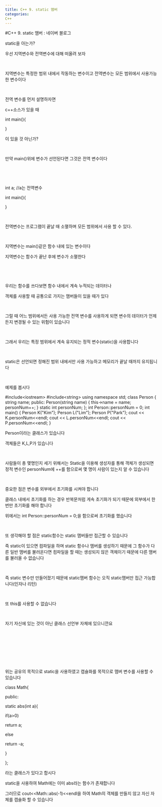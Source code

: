 ```yaml
---
title: C++ 9. static 맴버
categories:
C++
---
```

#C++ 9. static 맴버 : 네이버 블로그
<div class="wrap_rabbit pcol2 _param(1) _postViewArea221726408742" id="post-view221726408742">
<!-- Rabbit HTML --><div class="se-viewer se-theme-default" lang="ko-KR">
<!-- SE_DOC_HEADER_END -->
<div class="se-main-container">
<div class="se-component se-text se-l-default" id="SE-d19e16cf-a3d4-46a0-911b-71ae7f272c1a">
<div class="se-component-content">
<div class="se-section se-section-text se-l-default">
<div class="se-module se-module-text"><!-- SE-TEXT { --><p class="se-text-paragraph se-text-paragraph-align-" id="SE-66fc8a7d-643f-4049-8863-2ab54a631972" style=""><span class="se-fs- se-ff-" id="SE-8051912a-5a1d-4d08-b956-1d17b83111f1" style="">static을 아는가?</span></p><!-- } SE-TEXT --><!-- SE-TEXT { --><p class="se-text-paragraph se-text-paragraph-align-" id="SE-c7999aab-1f47-45a8-9846-7c785c2f5118" style=""><span class="se-fs- se-ff-" id="SE-dac7d2f9-45e5-4608-9cce-871d6533bb59" style="">우선 지역변수와 전역변수에 대해 떠올려 보자</span></p><!-- } SE-TEXT --><!-- SE-TEXT { --><p class="se-text-paragraph se-text-paragraph-align-" id="SE-8f6deea4-b4a5-467b-923a-6d3918bdcb62" style=""><span class="se-fs- se-ff-" id="SE-7474cbe5-5a2d-4e08-859a-85f06c5fcde7" style="">​</span></p><!-- } SE-TEXT --><!-- SE-TEXT { --><p class="se-text-paragraph se-text-paragraph-align-" id="SE-e02687e7-8045-4423-b546-1a6c41979991" style=""><span class="se-fs- se-ff-" id="SE-8715a699-1c0e-49e1-a6a6-548f64807952" style="">지역변수는 특정한 범위 내에서 작동하는 변수이고 전역변수는 모든 범위에서 사용가능한 변수이다</span></p><!-- } SE-TEXT --><!-- SE-TEXT { --><p class="se-text-paragraph se-text-paragraph-align-" id="SE-b8a6783d-585f-4db5-bc1e-d909ce9fc6dc" style=""><span class="se-fs- se-ff-" id="SE-a08fa81a-d3cd-47b7-8553-abd18d9fe1fa" style="">​</span></p><!-- } SE-TEXT --><!-- SE-TEXT { --><p class="se-text-paragraph se-text-paragraph-align-" id="SE-39944455-6b70-430c-8b15-cd548b8a8b53" style=""><span class="se-fs- se-ff-" id="SE-97127a9a-02ba-4435-84a9-898c29689fcc" style="">전역 변수를 먼저 설명하자면</span></p><!-- } SE-TEXT --><!-- SE-TEXT { --><p class="se-text-paragraph se-text-paragraph-align-" id="SE-49db7877-2ead-4ea6-b627-7591944a8029" style=""><span class="se-fs- se-ff-" id="SE-5a7eb0f8-d03c-47f4-ab65-0a0d4d0ea7b0" style=""> c++소스가 있을 때</span></p><!-- } SE-TEXT --><!-- SE-TEXT { --><p class="se-text-paragraph se-text-paragraph-align-" id="SE-bf1c45c6-b0e3-490e-9797-9f7dda4091a3" style=""><span class="se-fs- se-ff-" id="SE-31aeb17a-fd2c-443b-8f99-fd74310a1fdf" style="">int main(){</span></p><!-- } SE-TEXT --><!-- SE-TEXT { --><p class="se-text-paragraph se-text-paragraph-align-" id="SE-6310f601-2663-437c-92fe-f13ad5d7ba2d" style=""><span class="se-fs- se-ff-" id="SE-627fa4e2-18ba-4849-8eba-329e5e744ea7" style="">}</span></p><!-- } SE-TEXT --><!-- SE-TEXT { --><p class="se-text-paragraph se-text-paragraph-align-" id="SE-75003296-100b-4aba-9747-7f3608b85715" style=""><span class="se-fs- se-ff-" id="SE-6a2c5542-6ed1-472c-a2e5-5074e4f65b4d" style="">이 있을 것 아닌가?</span></p><!-- } SE-TEXT --><!-- SE-TEXT { --><p class="se-text-paragraph se-text-paragraph-align-" id="SE-79693f40-27a3-4bee-9d43-e8098a12feb7" style=""><span class="se-fs- se-ff-" id="SE-a62b6a96-abe9-42bc-8b7d-a2a9200a8bc0" style="">​</span></p><!-- } SE-TEXT --><!-- SE-TEXT { --><p class="se-text-paragraph se-text-paragraph-align-" id="SE-b77f9772-b20e-4352-a300-7c6f97a61600" style=""><span class="se-fs- se-ff-" id="SE-9a599682-6eed-42ed-a70f-31e594be7020" style="">만약 main()위에 변수가 선언된다면 그것은 전역 변수이다</span></p><!-- } SE-TEXT --><!-- SE-TEXT { --><p class="se-text-paragraph se-text-paragraph-align-" id="SE-246ac2d5-cdd7-41a3-a8e4-627ec9ac450d" style=""><span class="se-fs- se-ff-" id="SE-30e1173f-75e8-4d1a-ad6b-689d46e19f6a" style="">​</span></p><!-- } SE-TEXT --><!-- SE-TEXT { --><p class="se-text-paragraph se-text-paragraph-align-" id="SE-79145f27-e047-45ad-96e3-c6e140c0613c" style=""><span class="se-fs- se-ff-" id="SE-84c9a0bb-7012-4402-bed8-2c578a8c4dda" style="">​</span></p><!-- } SE-TEXT --><!-- SE-TEXT { --><p class="se-text-paragraph se-text-paragraph-align-" id="SE-5bfdfe78-8c7d-4e16-a268-e659cfaddd51" style=""><span class="se-fs- se-ff-" id="SE-f7abf89c-5d1a-4566-8f5d-3d186933736f" style="">int a; //a는 전역변수</span></p><!-- } SE-TEXT --><!-- SE-TEXT { --><p class="se-text-paragraph se-text-paragraph-align-" id="SE-fefe9474-ca96-4e64-9e6d-9d6e33280860" style=""><span class="se-fs- se-ff-" id="SE-eb9affaf-7279-46d7-a795-db740f962cd8" style="">int main(){</span></p><!-- } SE-TEXT --><!-- SE-TEXT { --><p class="se-text-paragraph se-text-paragraph-align-" id="SE-a86c388e-a1f4-4f9a-b45b-a07777b6987b" style=""><span class="se-fs- se-ff-" id="SE-ae0a5f08-3f57-4f9b-86b4-4fc16f30e9de" style="">}</span></p><!-- } SE-TEXT --><!-- SE-TEXT { --><p class="se-text-paragraph se-text-paragraph-align-" id="SE-ad9afc25-f75d-4385-9d3b-27b283a8bc5e" style=""><span class="se-fs- se-ff-" id="SE-f756337c-ca71-477e-9444-769f07ac734f" style="">​</span></p><!-- } SE-TEXT --><!-- SE-TEXT { --><p class="se-text-paragraph se-text-paragraph-align-" id="SE-96881e8b-68c1-45b9-b2f7-91cc984646dc" style=""><span class="se-fs- se-ff-" id="SE-a8be0aff-e525-4325-8f04-74936da41a39" style="">전역변수는 프로그램이 끝날 때 소멸하며 모든 범위에서 사용 할 수 있다.</span></p><!-- } SE-TEXT --><!-- SE-TEXT { --><p class="se-text-paragraph se-text-paragraph-align-" id="SE-7bae2c48-0332-424c-a0e2-2da480b225e5" style=""><span class="se-fs- se-ff-" id="SE-a04a613d-b569-45b1-a651-8002c9d2b878" style="">​</span></p><!-- } SE-TEXT --><!-- SE-TEXT { --><p class="se-text-paragraph se-text-paragraph-align-" id="SE-ff5c414d-baff-423b-b8eb-05382ef806b3" style=""><span class="se-fs- se-ff-" id="SE-db5fa72f-fe6e-4ed8-ac9c-d98ded99dcca" style="">지역변수는 main()같은 함수 내에 있는 변수이다</span></p><!-- } SE-TEXT --><!-- SE-TEXT { --><p class="se-text-paragraph se-text-paragraph-align-" id="SE-8ae1d022-2900-42e4-8f9b-e75ac3c38da1" style=""><span class="se-fs- se-ff-" id="SE-125e882c-36b9-4866-bc75-76f8961cd425" style="">지역변수는 함수가 끝난 후에 변수가 소멸한다</span></p><!-- } SE-TEXT --><!-- SE-TEXT { --><p class="se-text-paragraph se-text-paragraph-align-" id="SE-5bb49688-8b39-40c4-8877-7631d7478e5f" style=""><span class="se-fs- se-ff-" id="SE-086790b5-1da5-4c3b-8c32-a23bbc628e82" style="">​</span></p><!-- } SE-TEXT --><!-- SE-TEXT { --><p class="se-text-paragraph se-text-paragraph-align-" id="SE-f7b9d428-556a-4c03-8c3c-b84c9be0cf33" style=""><span class="se-fs- se-ff-" id="SE-96e0b108-82a0-4bfe-86ae-a18a27a0e26a" style="">​</span></p><!-- } SE-TEXT --><!-- SE-TEXT { --><p class="se-text-paragraph se-text-paragraph-align-" id="SE-43a91f9c-d83b-4822-913e-a77159d862e4" style=""><span class="se-fs- se-ff-" id="SE-ccf5cd1b-bde9-4d61-a9f6-b86ab748fc07" style="">우리는 함수를 쓰다보면 함수 내에서 계속 누적되는 데이터나</span></p><!-- } SE-TEXT --><!-- SE-TEXT { --><p class="se-text-paragraph se-text-paragraph-align-" id="SE-53f4a0e6-072f-4fc2-b297-d9ab166f5fa0" style=""><span class="se-fs- se-ff-" id="SE-19540582-6e08-4f2c-8548-27cd8dcc3031" style="">객체를 사용할 때 공통으로 가지는 맴버들이 있을 때가 있다</span></p><!-- } SE-TEXT --><!-- SE-TEXT { --><p class="se-text-paragraph se-text-paragraph-align-" id="SE-dfb9b7bb-0c0d-408a-afba-a447306ab837" style=""><span class="se-fs- se-ff-" id="SE-c5a750b8-6fcb-427c-b62c-73ce25f90b97" style="">​</span></p><!-- } SE-TEXT --><!-- SE-TEXT { --><p class="se-text-paragraph se-text-paragraph-align-" id="SE-f0102f5b-fd98-45b4-9d52-fbb0b246d5fe" style=""><span class="se-fs- se-ff-" id="SE-1aa78ca8-59e8-4f8f-9f15-40d6c5a307bd" style="">그럴 때 어느 범위에서든 사용 가능한 전역 변수를 사용하게 되면 변수의 데이터가 언제든지 변경될 수 있는 위험이 있습니다</span></p><!-- } SE-TEXT --><!-- SE-TEXT { --><p class="se-text-paragraph se-text-paragraph-align-" id="SE-bb50485c-8124-4e86-ad09-780e0abea8c1" style=""><span class="se-fs- se-ff-" id="SE-10a6b2e2-29d5-428a-9df2-cc3fae2c33ab" style="">​</span></p><!-- } SE-TEXT --><!-- SE-TEXT { --><p class="se-text-paragraph se-text-paragraph-align-" id="SE-50c3b48b-b3cd-407a-806b-ac53c24d610a" style=""><span class="se-fs- se-ff-" id="SE-9149c239-d325-4841-a20d-b6cd8d02f3d3" style="">그래서 우리는 특정 범위에서 계속 유지되는 정적 변수(static)을 사용합니다</span></p><!-- } SE-TEXT --><!-- SE-TEXT { --><p class="se-text-paragraph se-text-paragraph-align-" id="SE-939ac10e-77e6-44a5-9f0f-1fc8ac894373" style=""><span class="se-fs- se-ff-" id="SE-a8fc728f-22a3-4ff0-8cee-db4aa323660a" style="">​</span></p><!-- } SE-TEXT --><!-- SE-TEXT { --><p class="se-text-paragraph se-text-paragraph-align-" id="SE-615a9798-8a63-4622-bc98-9ce810577d86" style=""><span class="se-fs- se-ff-" id="SE-916e6af9-8a06-4492-ac79-b679dc67a925" style="">static은 선언되면 정해진 범위 내에서만 사용 가능하고 메모리가 끝날 때까지 유지됩니다</span></p><!-- } SE-TEXT --><!-- SE-TEXT { --><p class="se-text-paragraph se-text-paragraph-align-" id="SE-8a71d64d-e2fd-492b-b040-96791ef0af6c" style=""><span class="se-fs- se-ff-" id="SE-87c4eedf-a5da-4fc2-a8db-baa70360b64f" style="">​</span></p><!-- } SE-TEXT --><!-- SE-TEXT { --><p class="se-text-paragraph se-text-paragraph-align-" id="SE-5d4d2281-ae15-45ef-bcee-2202dc3e3472" style=""><span class="se-fs- se-ff-" id="SE-1a05ca3b-a365-4039-bc21-10f1aa01f011" style="">예제를 봅시다</span></p><!-- } SE-TEXT --></div>
</div>
</div>
</div> <div class="se-component se-code se-l-default" id="SE-e8b5988b-98a0-410e-bcf9-62bd6beab451">
<div class="se-component-content">
<div class="se-section se-section-code se-l-default">
<div class="se-module se-module-code se-fs-fs13">
<div class="se-code-source">
<div class="__se_code_view language-javascript">#include&lt;iostream&gt;
#include&lt;string&gt;
using namespace std;
class Person {
	string name;
public:
	Person(string name) {
		this-&gt;name = name;
		personNum++;
	}
	static int personNum;
};
int Person::personNum = 0;
int main() {
	Person K("Kim");
	Person L("Lim");
	Person P("Park");
	cout &lt;&lt; K.personNum&lt;&lt;endl;
	cout &lt;&lt; L.personNum&lt;&lt;endl;
	cout &lt;&lt; P.personNum&lt;&lt;endl;
}</div>
</div>
</div>
</div>
</div>
<script class="__se_module_data" data-module='{"type":"v2_code", "id" : "SE-e8b5988b-98a0-410e-bcf9-62bd6beab451"}' type="text/data"></script>
</div> <div class="se-component se-text se-l-default" id="SE-36ed85e5-5d71-41ac-a44f-9c41d6582f78">
<div class="se-component-content">
<div class="se-section se-section-text se-l-default">
<div class="se-module se-module-text"><!-- SE-TEXT { --><p class="se-text-paragraph se-text-paragraph-align-" id="SE-0b39e6ee-5517-4e49-a90f-e8a4f7322a40" style=""><span class="se-fs- se-ff-" id="SE-c453b16e-d0b8-4cef-8347-9bce6064870a" style="">Person이라는 클래스가 있습니다</span></p><!-- } SE-TEXT --><!-- SE-TEXT { --><p class="se-text-paragraph se-text-paragraph-align-" id="SE-29ac25ad-a122-4767-bf2c-5a52159d9055" style=""><span class="se-fs- se-ff-" id="SE-f3812592-71dd-443c-80a6-7d3ad8bb5bd5" style="">객체들은 K,L,P가 있습니다</span></p><!-- } SE-TEXT --><!-- SE-TEXT { --><p class="se-text-paragraph se-text-paragraph-align-" id="SE-d3870ad2-982e-42f4-9a0c-3e8fba6ac93d" style=""><span class="se-fs- se-ff-" id="SE-6fa3d62e-fb0e-48e8-a92f-6047e7c936b7" style="">​</span></p><!-- } SE-TEXT --><!-- SE-TEXT { --><p class="se-text-paragraph se-text-paragraph-align-" id="SE-853543c4-f901-4a72-9e48-4dd751a4eaf5" style=""><span class="se-fs- se-ff-" id="SE-a7cc5e6e-6dea-4c42-91b1-bd4cfcf6cc4a" style="">사람들이 총 몇명인지 세기 위해서는 Static을 이용해 생성자를 통해 객체가 생성되면 정적 변수인 personNum에 ++를 함으로써 몇 명이 사람이 있는지 알 수 있습니다</span></p><!-- } SE-TEXT --><!-- SE-TEXT { --><p class="se-text-paragraph se-text-paragraph-align-" id="SE-cf02e0f2-9fdc-4cbc-8793-5bb3288e3be2" style=""><span class="se-fs- se-ff-" id="SE-16b7148e-3709-4028-9abf-463314ab4627" style="">​</span></p><!-- } SE-TEXT --><!-- SE-TEXT { --><p class="se-text-paragraph se-text-paragraph-align-" id="SE-3fe4232c-c15c-448e-ba14-e852834e16e7" style=""><span class="se-fs- se-ff-" id="SE-1c8cc90d-aa99-4e7f-aa64-2e3d12b0bccf" style="">중요한 점은 변수를 외부에서 초기화를 시켜야 합니다</span></p><!-- } SE-TEXT --><!-- SE-TEXT { --><p class="se-text-paragraph se-text-paragraph-align-" id="SE-d6ff007b-7478-48fd-b8a3-b3fc42f04539" style=""><span class="se-fs- se-ff-" id="SE-69ab1187-ca08-42e1-94b8-fc87ff40e58e" style="">클래스 내에서 초기화를 하는 경우 반복문처럼 게속 초기화가 되기 때문에 외부에서 한번만 초기화를 해야 합니다</span></p><!-- } SE-TEXT --><!-- SE-TEXT { --><p class="se-text-paragraph se-text-paragraph-align-" id="SE-be8e7376-abac-4984-8737-04f321ee1726" style=""><span class="se-fs- se-ff-" id="SE-fd72ccde-273f-4623-9ea5-1a79bb91f50b" style="">위에서는 int Person::personNum = 0;을 함으로써 초기화를 했습니다</span></p><!-- } SE-TEXT --><!-- SE-TEXT { --><p class="se-text-paragraph se-text-paragraph-align-" id="SE-1e663cd4-d6f9-485d-bbcd-77af60c20271" style=""><span class="se-fs- se-ff-" id="SE-b82d5bc1-e640-449e-a850-ed4b0e7fa979" style="">​</span></p><!-- } SE-TEXT --><!-- SE-TEXT { --><p class="se-text-paragraph se-text-paragraph-align-" id="SE-293cac58-1a84-4de7-affd-f669d3a74aa4" style=""><span class="se-fs- se-ff-" id="SE-ac9e1479-e915-4a91-9314-dc2512c75d7b" style="">또 생각해야 할 점은 static함수는 static 맴버들만 접근할 수 있습니다</span></p><!-- } SE-TEXT --><!-- SE-TEXT { --><p class="se-text-paragraph se-text-paragraph-align-" id="SE-c54d93f3-74d8-4616-a81f-266fdbadf1cf" style=""><span class="se-fs- se-ff-" id="SE-d6a6645b-d406-4d2d-a9f7-4b1e4c231edf" style="">즉 static이 있으면 컴파일을 하며 static 함수나 맴버를 생성하기 때문에 그 함수가 다른 일반 맴버를 불러온다면 컴파일을 할 때는 생성되지 않은 객체이기 때문에 다른 맴버를 불러올 수 없습니다</span></p><!-- } SE-TEXT --><!-- SE-TEXT { --><p class="se-text-paragraph se-text-paragraph-align-" id="SE-8cee0f1d-3573-4dd9-80e6-15a8d24edc81" style=""><span class="se-fs- se-ff-" id="SE-3bf7682e-0cbd-414c-aedc-af4d0481b9ee" style="">​</span></p><!-- } SE-TEXT --><!-- SE-TEXT { --><p class="se-text-paragraph se-text-paragraph-align-" id="SE-16bb6196-66fa-401b-ab88-b347302e8769" style=""><span class="se-fs- se-ff-" id="SE-b3c9e6d0-206c-4d18-9120-bd6408343939" style="">즉 static 변수만 만들어졌기 때문에 static맴버 함수는 오직 static맴버만 접근 가능합니다(인자나 리턴)</span></p><!-- } SE-TEXT --><!-- SE-TEXT { --><p class="se-text-paragraph se-text-paragraph-align-" id="SE-81b2b2c7-b081-4c29-9ff0-b144853c6e4e" style=""><span class="se-fs- se-ff-" id="SE-3f6fe235-b0be-490a-910c-cbaca78b1089" style="">​</span></p><!-- } SE-TEXT --><!-- SE-TEXT { --><p class="se-text-paragraph se-text-paragraph-align-" id="SE-aa663796-d88e-450d-aa3a-e08351d0416f" style=""><span class="se-fs- se-ff-" id="SE-5a6cebce-96c2-4ce3-9d09-5d92d03478ca" style="">또 this를 사용할 수 없습니다</span></p><!-- } SE-TEXT --><!-- SE-TEXT { --><p class="se-text-paragraph se-text-paragraph-align-" id="SE-ba2d56a5-5ac1-43da-b603-54070fe39c67" style=""><span class="se-fs- se-ff-" id="SE-361cbab7-0e62-4f52-975e-8087dc0afa42" style="">​</span></p><!-- } SE-TEXT --><!-- SE-TEXT { --><p class="se-text-paragraph se-text-paragraph-align-" id="SE-4f6fdc85-47fe-41eb-b793-acc2cd5abd18" style=""><span class="se-fs- se-ff-" id="SE-533fe59b-edb1-40a4-857e-84edc1732613" style="">자기 자신에 있는 것이 아닌 클래스 선언부 자체에 있으니깐요</span></p><!-- } SE-TEXT --><!-- SE-TEXT { --><p class="se-text-paragraph se-text-paragraph-align-" id="SE-84f36b8d-d56a-467e-b042-b69572bab9f3" style=""><span class="se-fs- se-ff-" id="SE-cf6b4952-701b-4c75-985a-1a6132f4658c" style="">​</span></p><!-- } SE-TEXT --><!-- SE-TEXT { --><p class="se-text-paragraph se-text-paragraph-align-" id="SE-757cb18b-fe90-4488-98bb-6de69f8441ea" style=""><span class="se-fs- se-ff-" id="SE-eb47f64a-9aca-4a9a-9089-44199a610bf1" style="">​</span></p><!-- } SE-TEXT --><!-- SE-TEXT { --><p class="se-text-paragraph se-text-paragraph-align-" id="SE-c300c141-8e77-4f1e-8679-27491b59b8f5" style=""><span class="se-fs- se-ff-" id="SE-7ba44339-afbc-4845-88ba-005840f9dfd8" style="">​</span></p><!-- } SE-TEXT --><!-- SE-TEXT { --><p class="se-text-paragraph se-text-paragraph-align-" id="SE-2c7395c5-a09a-494c-a15b-b80c3e687b28" style=""><span class="se-fs- se-ff-" id="SE-0c6ed4ed-bfbc-4975-a3af-839c11e0678b" style="">​</span></p><!-- } SE-TEXT --><!-- SE-TEXT { --><p class="se-text-paragraph se-text-paragraph-align-" id="SE-a6f3ee94-bfc2-435d-a823-1256b6383e8b" style=""><span class="se-fs- se-ff-" id="SE-dff7ae91-79a4-4d1a-8012-5904cce27c30" style="">위는 공유의 목적으로 static을 사용하였고 캡슐화를 목적으로 맴버 변수를 사용할 수 있습니다</span></p><!-- } SE-TEXT --><!-- SE-TEXT { --><p class="se-text-paragraph se-text-paragraph-align-" id="SE-b5e55ca6-4cfb-4890-8bf4-c716cbb06bce" style=""><span class="se-fs- se-ff-" id="SE-6e17c9aa-4524-4519-96ff-059ec9727eb8" style="">class Math{</span></p><!-- } SE-TEXT --><!-- SE-TEXT { --><p class="se-text-paragraph se-text-paragraph-align-" id="SE-218f3fd3-5552-4b28-9884-b91a26dc6837" style=""><span class="se-fs- se-ff-" id="SE-3a9144fe-7785-4c67-ad3a-96078f5b8c43" style="">public:</span></p><!-- } SE-TEXT --><!-- SE-TEXT { --><p class="se-text-paragraph se-text-paragraph-align-" id="SE-e19981b0-ed04-4b9c-a234-f4e848642bd3" style=""><span class="se-fs- se-ff-" id="SE-d7a133ae-1fb9-48dd-8f66-f0afe9607e7d" style="">  static abs(int a){</span></p><!-- } SE-TEXT --><!-- SE-TEXT { --><p class="se-text-paragraph se-text-paragraph-align-" id="SE-4f96a3ba-ebce-46e9-b649-5c7510c9f86b" style=""><span class="se-fs- se-ff-" id="SE-41d5fdaa-f1b4-49c8-8059-5105cadeced4" style="">          if(a&gt;0)</span></p><!-- } SE-TEXT --><!-- SE-TEXT { --><p class="se-text-paragraph se-text-paragraph-align-" id="SE-66f8250f-8df3-416a-971c-5feb2a01aaa4" style=""><span class="se-fs- se-ff-" id="SE-8e7100e9-c582-4229-935f-741a8d8dde81" style="">                       return a;</span></p><!-- } SE-TEXT --><!-- SE-TEXT { --><p class="se-text-paragraph se-text-paragraph-align-" id="SE-e507bb23-651b-4caa-9744-137082c30dc9" style=""><span class="se-fs- se-ff-" id="SE-82ab1d47-0729-4c89-ab6c-11a039a1ac55" style="">          else </span></p><!-- } SE-TEXT --><!-- SE-TEXT { --><p class="se-text-paragraph se-text-paragraph-align-" id="SE-5f659607-faa6-458f-84b3-2f2b9c20d3fc" style=""><span class="se-fs- se-ff-" id="SE-1c38baac-b72c-4743-afd1-e731420531ba" style="">                       return -a; </span></p><!-- } SE-TEXT --><!-- SE-TEXT { --><p class="se-text-paragraph se-text-paragraph-align-" id="SE-a1700783-b7cd-4f65-ac02-f61881575406" style=""><span class="se-fs- se-ff-" id="SE-c4133328-d03f-4c8d-8c20-3f00a4c918ad" style="">     }</span></p><!-- } SE-TEXT --><!-- SE-TEXT { --><p class="se-text-paragraph se-text-paragraph-align-" id="SE-e18868c4-1be6-4d23-bc27-7605a54e00fe" style=""><span class="se-fs- se-ff-" id="SE-3340e981-8cfa-45c4-baa2-608025c34415" style="">};</span></p><!-- } SE-TEXT --><!-- SE-TEXT { --><p class="se-text-paragraph se-text-paragraph-align-" id="SE-58c4ab5d-d817-4a08-8e0c-37290f20ca5f" style=""><span class="se-fs- se-ff-" id="SE-c2e663ac-b506-4ca6-b923-ab5a87fbe55a" style="">라는 클래스가 있다고 합시다</span></p><!-- } SE-TEXT --><!-- SE-TEXT { --><p class="se-text-paragraph se-text-paragraph-align-" id="SE-c0f25fb2-449c-4f68-b45d-36d43d2d26b6" style=""><span class="se-fs- se-ff-" id="SE-56136df9-2b91-4c7c-9cd0-c3d0f726fbb2" style="">static을 사용하여 Math에는 이미 abs라는 함수가 존재합니다</span></p><!-- } SE-TEXT --><!-- SE-TEXT { --><p class="se-text-paragraph se-text-paragraph-align-" id="SE-d6c110bc-418c-4e3e-989c-3cbb06f70e88" style=""><span class="se-fs- se-ff-" id="SE-c58c3f1f-c5c8-44c0-8a20-816bc68bbc2f" style="">그러므로 cout&lt;&lt;Math::abs(-1)&lt;&lt;endl을 하여 Math의 객체를 만들지 않고 자신 자체를 캡슐화 할 수 있습니다</span></p><!-- } SE-TEXT --><!-- SE-TEXT { --><p class="se-text-paragraph se-text-paragraph-align-" id="SE-b70a3975-670e-4ea2-9956-915e3a67787c" style=""><span class="se-fs- se-ff-" id="SE-f44f98be-f6c4-4851-8481-8b919f08eb16" style="">​</span></p><!-- } SE-TEXT --><!-- SE-TEXT { --><p class="se-text-paragraph se-text-paragraph-align-" id="SE-7fb8785c-0efa-44bf-910e-0bce9f775164" style=""><span class="se-fs- se-ff-" id="SE-3a40490a-fa60-49c6-a13f-2134fec247ec" style="">​</span></p><!-- } SE-TEXT --></div>
</div>
</div>
</div> </div>
</div>
</div>
